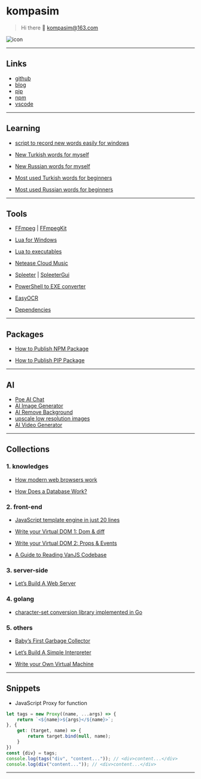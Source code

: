 
# kompasim

> Hi there 👋 kompasim@163.com

![icon](https://avatars.githubusercontent.com/u/16191037?v=4)

---

## Links

* [github](https://github.com/kompasim)
* [blog](https://kompasim.github.io)
* [pip](https://pypi.org/user/kompasim/)
* [npm](https://www.npmjs.com/~kompasim)
* [vscode](https://marketplace.visualstudio.com/publishers/kompasim)

---

## Learning

* [script to record new words easily for windows](https://gist.github.com/kompasim/00335d5ea603a84c13a6be1d71a39997)

* [New Turkish words for myself](tr.md)
* [New Russian words for myself](ru.md)
* [Most used Turkish words for beginners](turkish.md)
* [Most used Russian words for beginners](russian.md)

---

## Tools

* [FFmpeg](https://ffmpeg.org/) | [FFmpegKit](https://tanersener.github.io/ffmpeg-kit/)

* [Lua for Windows](https://github.com/rjpcomputing/luaforwindows)

* [Lua to executables](https://www.tutorialspoint.com/how-to-create-standalone-lua-executables)

* [Netease Cloud Music](https://neteasecloudmusicapi.vercel.app/#/)

* [Spleeter](https://github.com/deezer/spleeter) | [SpleeterGui]([git@github.com:boy1dr/SpleeterGui.git](https://github.com/boy1dr/SpleeterGui))

* [PowerShell to EXE converter](https://ps2exe.azurewebsites.net/)

* [EasyOCR](https://github.com/JaidedAI/EasyOCR)

* [Dependencies](https://github.com/lucasg/Dependencies)

---

## Packages

* [How to Publish NPM Package](https://www.freecodecamp.org/news/how-to-create-and-publish-your-first-npm-package/)

* [How to Publish PIP Package](https://medium.com/@joel.barmettler/how-to-upload-your-python-package-to-pypi-65edc5fe9c56)

---

## AI

* [Poe AI Chat](https://poe.com/Sage)
* [AI Image Generator](https://aiimagegenerator.io/)
* [AI Remove Background](https://removebg.one/)
* [upscale low resolution images](https://www.upscayl.org/)
* [AI Video Generator](https://reccloud.cn/)

---

## Collections

### 1. knowledges

* [How modern web browsers work](https://web.dev/howbrowserswork/)

* [How Does a Database Work?](https://cstack.github.io/db_tutorial/)

### 2. front-end

* [JavaScript template engine in just 20 lines](https://krasimirtsonev.com/blog/article/Javascript-template-engine-in-just-20-line)

* [Write your Virtual DOM 1: Dom & diff](https://medium.com/@deathmood/how-to-write-your-own-virtual-dom-ee74acc13060)

* [Write your Virtual DOM 2: Props & Events](https://medium.com/@deathmood/write-your-virtual-dom-2-props-events-a957608f5c76)

* [A Guide to Reading VanJS Codebase](https://vanjs.org/about#source-guide)

### 3. server-side

* [Let’s Build A Web Server](https://ruslanspivak.com/lsbaws-part1/)

### 4. golang

* [character-set conversion library implemented in Go](https://github.com/axgle/mahonia)

### 5. others

* [Baby’s First Garbage Collector](http://journal.stuffwithstuff.com/2013/12/08/babys-first-garbage-collector/)

* [Let’s Build A Simple Interpreter](https://ruslanspivak.com/lsbasi-part1/)

* [Write your Own Virtual Machine](https://www.jmeiners.com/lc3-vm/)

---

## Snippets

* JavaScript Proxy for function

```javascript
let tags = new Proxy((name, ...args) => {
    return `<${name}>${args}</${name}>`;
}, {
    get: (target, name) => {
        return target.bind(null, name);
    }
})
const {div} = tags;
console.log(tags("div", "content...")); // <div>content...</div>
console.log(div("content...")); // <div>content...</div>
```

---

<script src="https://giscus.app/client.js"
        data-repo="kompasim/kompasim.github.io"
        data-repo-id="R_kgDOH1aiUQ"
        data-category="General"
        data-category-id="DIC_kwDOH1aiUc4CRL4b"
        data-mapping="pathname"
        data-strict="0"
        data-reactions-enabled="1"
        data-emit-metadata="0"
        data-input-position="bottom"
        data-theme="light"
        data-lang="en"
        crossorigin="anonymous"
        async>
</script>

